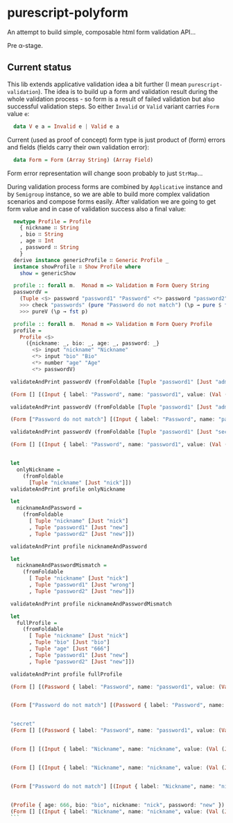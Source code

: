 # purescript-polyform

An attempt to build simple, composable html form validation API... 

Pre α-stage.

## Current status

This lib extends applicative validation idea a bit further (I mean `purescript-validation`). The idea is to build up a form and validation result during the whole validation process - so form is a result of failed validation but also successful validation steps. So either `Invalid` or `Valid` variant carries `Form` value `e`:

  ```purescript
    data V e a = Invalid e | Valid e a
  ```

Current (used as proof of concept) form type is just product of (form) errors and fields (fields carry their own validation error):


  ```purescript
    data Form = Form (Array String) (Array Field)
  ```

Form error representation will change soon probably to just `StrMap`...

During validation process forms are combined by `Applicative` instance and by `Semigroup` instance, so we are able to build more complex validation scenarios and compose forms easily.
After validation we are going to get form value and in case of validation success also a final value:

  ```purescript
    newtype Profile = Profile
      { nickname ∷ String
      , bio ∷ String
      , age ∷ Int
      , password ∷ String
      }
    derive instance genericProfile ∷ Generic Profile _
    instance showProfile ∷ Show Profile where
      show = genericShow

    profile :: forall m.  Monad m => Validation m Form Query String
    passwordV =
      (Tuple <$> password "password1" "Password" <*> password "password2" "Password (repeat)")
      >>> check "passwords" (pure "Password do not match") (\p → pure $ fst p == snd p)
      >>> pureV (\p → fst p)

    profile :: forall m.  Monad m => Validation m Form Query Profile
    profile =
      Profile <$>
        ({nickname: _, bio: _, age: _, password: _}
          <$> input "nickname" "Nickname"
          <*> input "bio" "Bio"
          <*> number "age" "Age"
          <*> passwordV)
   ```

   ``` purescript
    validateAndPrint passwordV (fromFoldable [Tuple "password1" [Just "admin"]])

    (Form [] [(Input { label: "Password", name: "password1", value: (Val (Just "admin")) }),(Input { label: "Password (repeat)", name: "password2", value: (Err "Appropriate error message..." "") })])

    validateAndPrint passwordV (fromFoldable [Tuple "password1" [Just "admin"], Tuple "password2" [Just "pass"]])

    (Form ["Password do not match"] [(Input { label: "Password", name: "password1", value: (Val (Just "admin")) }),(Input { label: "Password (repeat)", name: "password2", value: (Val (Just "pass")) })])

    validateAndPrint passwordV (fromFoldable [Tuple "password1" [Just "secret"], Tuple "password2" [Just "secret"]])

    (Form [] [(Input { label: "Password", name: "password1", value: (Val (Just "secret")) }),(Input { label: "Password (repeat)", name: "password2", value: (Val (Just "secret")) })])


    let
      onlyNickname =
        (fromFoldable
          [Tuple "nickname" [Just "nick"]])
    validateAndPrint profile onlyNickname

    let
      nicknameAndPassword =
        (fromFoldable
          [ Tuple "nickname" [Just "nick"]
          , Tuple "password1" [Just "new"]
          , Tuple "password2" [Just "new"]])

    validateAndPrint profile nicknameAndPassword

    let
      nicknameAndPasswordMismatch =
        (fromFoldable
          [ Tuple "nickname" [Just "nick"]
          , Tuple "password1" [Just "wrong"]
          , Tuple "password2" [Just "new"]])

    validateAndPrint profile nicknameAndPasswordMismatch

    let
      fullProfile =
        (fromFoldable
          [ Tuple "nickname" [Just "nick"]
          , Tuple "bio" [Just "bio"]
          , Tuple "age" [Just "666"]
          , Tuple "password1" [Just "new"]
          , Tuple "password2" [Just "new"]])

    validateAndPrint profile fullProfile

    (Form [] [(Password { label: "Password", name: "password1", value: (Val (Just "admin")) }),(Password { label: "Password (repeat)", name: "password2", value: (Err "Appropriate error message..." "") })])


    (Form ["Password do not match"] [(Password { label: "Password", name: "password1", value: (Val (Just "admin")) }),(Password { label: "Password (repeat)", name: "password2", value: (Val (Just "pass")) })])


    "secret"
    (Form [] [(Password { label: "Password", name: "password1", value: (Val (Just "secret")) }),(Password { label: "Password (repeat)", name: "password2", value: (Val (Just "secret")) })])


    (Form [] [(Input { label: "Nickname", name: "nickname", value: (Val (Just "nick")) }),(Input { label: "Bio", name: "bio", value: (Err "Appropriate error message..." "") }),(Number { label: "Age", name: "age", value: (Err "Appropriate error message..." "") }),(Password { label: "Password", name: "password1", value: (Err "Appropriate error message..." "") }),(Password { label: "Password (repeat)", name: "password2", value: (Err "Appropriate error message..." "") })])


    (Form [] [(Input { label: "Nickname", name: "nickname", value: (Val (Just "nick")) }),(Input { label: "Bio", name: "bio", value: (Err "Appropriate error message..." "") }),(Number { label: "Age", name: "age", value: (Err "Appropriate error message..." "") }),(Password { label: "Password", name: "password1", value: (Val (Just "new")) }),(Password { label: "Password (repeat)", name: "password2", value: (Val (Just "new")) })])


    (Form ["Password do not match"] [(Input { label: "Nickname", name: "nickname", value: (Val (Just "nick")) }),(Input { label: "Bio", name: "bio", value: (Err "Appropriate error message..." "") }),(Number { label: "Age", name: "age", value: (Err "Appropriate error message..." "") }),(Password { label: "Password", name: "password1", value: (Val (Just "wrong")) }),(Password { label: "Password (repeat)", name: "password2", value: (Val (Just "new")) })])


    (Profile { age: 666, bio: "bio", nickname: "nick", password: "new" })
    (Form [] [(Input { label: "Nickname", name: "nickname", value: (Val (Just "nick")) }),(Input { label: "Bio", name: "bio", value: (Val (Just "bio")) }),(Number { label: "Age", name: "age", value: (Val (Just 666)) }),(Password { label: "Password", name: "password1", value: (Val (Just "new")) }),(Password { label: "Password (repeat)", name: "password2", value: (Val (Just "new")) })])
    ```
